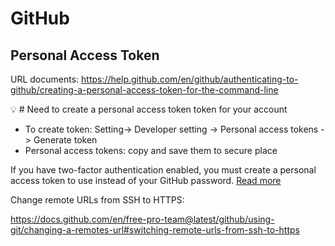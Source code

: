 # GitHub
## Personal Access Token

URL documents: https://help.github.com/en/github/authenticating-to-github/creating-a-personal-access-token-for-the-command-line


💡 # Need to create a personal access token token for your account
- To create token: Setting-> Developer setting -> Personal access tokens -> Generate token
- Personal access tokens: copy and save them to secure place



If you have two-factor authentication enabled, you must create a personal access token to use instead of your GitHub password. [Read more](https://help.github.com/en/github/authenticating-to-github/creating-a-personal-access-token-for-the-command-line)

Change remote URLs from SSH to HTTPS:

https://docs.github.com/en/free-pro-team@latest/github/using-git/changing-a-remotes-url#switching-remote-urls-from-ssh-to-https


